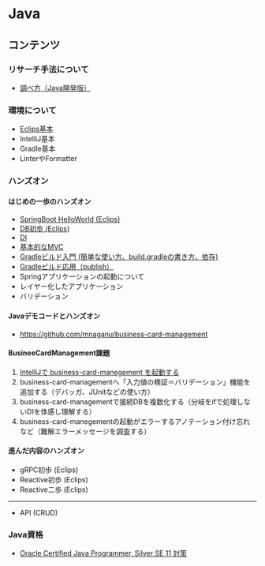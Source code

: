 # Java

## コンテンツ

### リサーチ手法について

- [調べ方（Java開発版）](./researchAndDevelopment.md)

### 環境について

- [Eclips基本](./setup_eclips.md)
- IntelliJ基本
- Gradle基本
- LinterやFormatter  

### ハンズオン

#### はじめの一歩のハンズオン

- [SpringBoot HelloWorld (Eclips)](./springboot_helloworld.md)
- [DB初歩 (Eclips)](./springboot_db_intro.md)
- [DI](https://qiita.com/kazuki43zoo/items/7a0e96573e930ac934ed)
- [基本的なMVC](http://terasolunaorg.github.io/guideline/current/ja/Overview/FirstApplication.html)
- [Gradleビルド入門 (簡単な使い方、build.gradleの書き方、依存)](https://pleiades.io/help/idea/getting-started-with-gradle.html)
- [Gradleビルド応用（publish）](https://pleiades.io/help/idea/add-a-gradle-library-to-the-maven-repository.html)
- Springアプリケーションの起動について
- レイヤー化したアプリケーション
- バリデーション
  

#### Javaデモコードとハンズオン

- https://github.com/mnaganu/business-card-management

#### BusineeCardManagement課題

1. [IntelliJで business-card-manegement を起動する](./bcm_intellij_first-step.md)
3. business-card-managementへ「入力値の検証＝バリデーション」機能を追加する（デバッガ、JUnitなどの使い方）
4. business-card-managementで接続DBを複数化する（分岐をifで処理しないDIを体感し理解する）
5. business-card-manegementの起動がエラーするアノテーション付け忘れなど（難解エラーメッセージを調査する）

#### 進んだ内容のハンズオン

- gRPC初歩 (Eclips)
- Reactive初歩 (Eclips)
- Reactive二歩 (Eclips)
----
- API (CRUD)

### Java資格

- [Oracle Certified Java Programmer, Silver SE 11 対策](./ocjp_silver.md)
